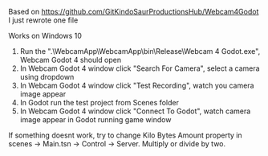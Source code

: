Based on https://github.com/GitKindoSaurProductionsHub/Webcam4Godot I just rewrote one file

Works on Windows 10

1. Run the ".\WebcamApp\WebcamApp\bin\Release\Webcam 4 Godot.exe", Webcam Godot 4 should open
2. In Webcam Godot 4 window click "Search For Camera", select a camera using dropdown
3. In Webcam Godot 4 window click "Test Recording", watch you camera image appear
4. In Godot run the test project from Scenes folder
5. In Webcam Godot 4 window click "Connect To Godot", watch camera image appear in Godot running game window

If something doesnt work, try to change Kilo Bytes Amount property in scenes -> Main.tsn -> Control -> Server. Multiply or divide by two.